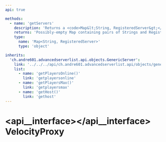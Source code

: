 ```yaml
---
api: true

methods:
  - name: 'getServers'
    description: 'Returns a <code>Map&lt;String, RegisteredServer&gt;</code> where the key is the name of the server and the value the RegisteredServer of the proxy.'
    returns: 'Possibly-empty Map containing pairs of Strings and RegisteredServers.'
    type:
      name: 'Map<String, RegisteredServer>'
      type: 'object'

inherits:
  'ch.andre601.advancedserverlist.api.objects.GenericServer':
    link: '../../../api/ch.andre601.advancedserverlist.api/objects/genericserver.md'
    list:
      - name: 'getPlayersOnline()'
        link: 'getplayersonline'
      - name: 'getPlayersMax()'
        link: 'getplayersmax'
      - name: 'getHost()'
        link: 'gethost'
---
```


# <api__interface></api__interface> VelocityProxy